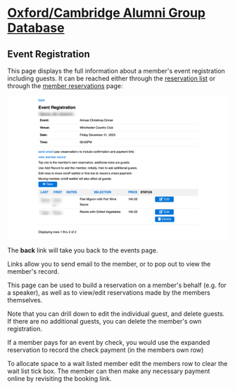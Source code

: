 # [Oxford/Cambridge Alumni Group Database](index.md)

## Event Registration

This page displays the full information about a member's event registration including guests. It can be reached either through the [reservation list](reservation_list.md) or through the [member reservations](member_reservations.md) page:

![top](images/event_registration.png)

The **back** link will take you back to the events page.

Links allow you to send email to the member, or to pop out to view the member's record.

This page can be used to build a reservation on a member's behalf (e.g. for a speaker), as well as to view/edit reservations made by the members themselves.

Note that you can drill down to edit the individual guest, and delete guests. If there are no additional guests, you can delete the member's own registration.

If a member pays for an event by check, you would use the expanded reservation to record the check payment (in the members own row)

To allocate space to a wait listed member edit the members row to clear the wait list tick box. The member can then make any necessary payment online by revisiting the booking link.
